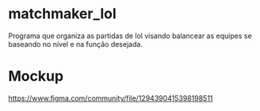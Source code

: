 # matchmaker_lol

Programa que organiza as partidas de lol visando balancear  as equipes se baseando no nível e na função desejada.

# Mockup

https://www.figma.com/community/file/1294390415398198511
